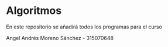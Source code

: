 # Algoritmos
En este repositorio se añadirá todos los programas para el curso

Angel Andrés Moreno Sánchez - 315070648
